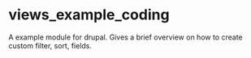 views_example_coding
====================

A example module for drupal. Gives a brief overview on how to create custom filter, sort, fields.